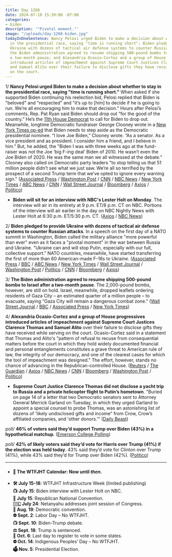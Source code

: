 ```yaml
---
title: Day 1268
date: 2024-07-10 15:39:00 -07:00
categories:
- biden
description: '"Pivotal moment."'
image: "/uploads/day-1268-biden.jpg"
todayInOneSentence: Nancy Pelosi urged Biden to make a decision about whether to stay
  in the presidential race, saying "time is running short"; Biden pledged to provide
  Ukraine with dozens of tactical air defense systems to counter Russian attacks;
  the Biden administration agreed to resume shipping 500-pound bombs to Israel after
  a two-month pause; and Alexandria Ocasio-Cortez and a group of House progressives
  introduced articles of impeachment against Supreme Court Justices Clarence Thomas
  and Samuel Alito over their failure to disclose gifts they have received while serving
  on the court.
---
```


1/ **Nancy Pelosi urged Biden to make a decision about whether to stay in the presidential race, saying "time is running short."** When asked if she supported Biden continuing his reelection bid, Pelosi replied that Biden is "beloved" and "respected" and "it’s up to [him] to decide if he is going to run. We’re all encouraging him to make that decision." Hours after Pelosi’s comments, Rep. Pat Ryan said Biden should drop out “for the good of the country.” He’s the [11th House Democrat](https://www.washingtonpost.com/politics/interactive/2024/calls-for-joe-biden-drop-out-election-2024/?itid=sf_elections_elections_2024_e2024-with-integrated-luf_p001_f010) to call for Biden to drop out. Meanwhile, longtime Democratic fundraiser George Clooney wrote in a [New York Times op-ed](https://www.nytimes.com/2024/07/10/opinion/joe-biden-democratic-nominee.html?) that Biden needs to step aside as the Democratic presidential nominee. “I love Joe Biden,” Clooney wrote. “As a senator. As a vice president and as president. I consider him a friend, and I believe in him.” But, he added, the "Biden I was with three weeks ago at the fund-raiser was not the Joe ‘big F-ing deal’ Biden of 2010. He wasn’t even the Joe Biden of 2020. He was the same man we all witnessed at the debate.” Clooney also called on Democratic party leaders "to stop telling us that 51 million people didn’t see what we just saw. We’re all so terrified by the prospect of a second Trump term that we’ve opted to ignore every warning sign." ([Associated Press](https://apnews.com/article/pelosi-biden-2024-election-democrats-333c0774dec4de05c32c353255b5f627) / [Washington Post](https://www.washingtonpost.com/politics/2024/07/10/pelosi-biden-drop-out-democrats/) / [CNN](https://www.cnn.com/2024/07/10/politics/george-clooney-joe-biden/index.html) / [NBC News](https://www.nbcnews.com/politics/joe-biden/-need-new-nominee-george-clooney-calls-biden-step-seeing-fundraiser-rcna161142) / [New York Times](https://www.nytimes.com/live/2024/07/10/us/biden-trump-election) / [ABC News](https://abcnews.go.com/Politics/george-clooney-hosted-recent-biden-fundraiser-president-step/story?id=111813886) / [CNN](https://www.cnn.com/politics/live-news/election-2024-campaign-news-07-10-24#h_264e293f78e90ddce36f2e3a74a0d160) / [Wall Street Journal](https://www.wsj.com/politics/elections/nancy-pelosi-says-biden-still-has-a-decision-to-make-on-running-6647ed1f?mod=hp_lead_pos1) / [Bloomberg](https://www.bloomberg.com/news/articles/2024-07-10/pelosi-says-biden-who-insists-he-s-running-must-make-decision?srnd=homepage-americas&sref=MIBMEEoj) / [Axios](https://www.axios.com/2024/07/10/nancy-pelosi-biden-2024-run) / [Politico](https://www.politico.com/live-updates/2024/07/10/congress/pelosis-non-ringing-biden-endorsement-00167253))

* **Biden will sit for an interview with NBC's Lester Holt on Monday**. The interview will air in its entirety at 9 p.m. ET/8 p.m. CT on NBC. Portions of the interview will air earlier in the day on NBC Nightly News with Lester Holt at 6:30 p.m. ET/5:30 p.m. CT. ([Axios](https://www.axios.com/2024/07/10/biden-lester-holt-nbc-interview) / [NBC News](https://www.nbcnews.com/politics/2024-election/live-blog/trump-biden-election-2024-live-updates-rcna161049#rcrd45434))

2/ **Biden pledged to provide Ukraine with dozens of tactical air defense systems to counter Russian attacks**. In a speech on the first day of a NATO summit in Washington, Biden called the military alliance "more powerful than ever" even as it faces a "pivotal moment" in the war between Russia and Ukraine. "Ukraine can and will stop Putin, especially with our full, collective support.” NATO countries, meanwhile, have started transferring the first of more than 60 American-made F-16s to Ukraine. ([Associated Press](https://apnews.com/article/biden-trump-nato-election-a6521773d23bd79637590fdb6526b57c) / [BBC](https://www.bbc.com/news/articles/c51yg2g12jno) / [ABC News](https://abcnews.go.com/Politics/biden-launches-nato-summit-pledging-new-air-defense/story?id=111792253) / [New York Times](https://www.nytimes.com/2024/07/10/us/politics/nato-ukraine-trump-biden.html) / [Wall Street Journal](https://www.wsj.com/world/first-f-16-jet-fighters-on-their-way-to-ukraine-u-s-and-allies-say-943b9ba4) / [Washington Post](https://www.washingtonpost.com/world/2024/07/09/kyiv-childrens-hospital-missile-strike/) / [Politico](https://www.politico.com/news/2024/07/10/f-16s-fighter-jets-ukraine-00167265) / [CNN](https://www.cnn.com/politics/live-news/nato-summit/index.html) / [Bloomberg](https://www.bloomberg.com/news/articles/2024-07-10/nato-allies-gloomy-on-biden-s-prospects-seek-out-trump-circle?srnd=homepage-americas&sref=MIBMEEoj) / [Axios](https://www.axios.com/2024/07/10/ukraine-russia-f16-jets-nato-summit))

3/ **The Biden administration agreed to resume shipping 500-pound bombs to Israel after a two-month pause**. The  2,000-pound bombs, however, are still on hold. Israel, meanwhile, dropped leaflets ordering residents of Gaza City – an estimated quarter of a million people – to evacuate, saying “Gaza City will remain a dangerous combat zone." ([Wall Street Journal](https://www.wsj.com/world/middle-east/on-the-ground-in-rafah-flattened-buildings-and-a-shattered-gateway-e81e745a) / [BBC](https://www.bbc.com/news/articles/cy08nl4plvzo) / [Associated Press](https://apnews.com/article/israel-palestinians-hamas-war-news-07-10-2024-6358a61735f0e30132decce781860594) / [New York Times](https://www.nytimes.com/live/2024/07/10/world/israel-gaza-war-hamas))

4/ **Alexandria Ocasio-Cortez and a group of House progressives introduced articles of impeachment against Supreme Court Justices Clarence Thomas and Samuel Alito** over their failure to disclose gifts they have received while serving on the court. Ocasio-Cortez said in a statement that Thomas and Alito's "pattern of refusal to recuse from consequential matters before the court in which they hold widely documented financial and personal entanglements constitutes a grave threat to American rule of law, the integrity of our democracy, and one of the clearest cases for which the tool of impeachment was designed." The effort, however, stands no chance of advancing in the Republican-controlled House. ([Reuters](https://www.reuters.com/world/us/us-rep-ocasio-cortez-calls-impeachment-supreme-courts-thomas-alito-2024-07-10/) / [The Guardian](https://www.theguardian.com/us-news/article/2024/jul/10/aoc-articles-of-impeachment) / [Axios](https://www.axios.com/2024/07/10/aoc-impeachment-supreme-court-thomas-alito) / [NBC News](https://www.nbcnews.com/politics/supreme-court/aoc-files-articles-impeachment-supreme-court-justices-clarence-thomas-rcna161121) / [CNN](https://www.cnn.com/2024/07/10/politics/alexandria-ocasio-cortez-impeachment-supreme-court/index.html) / [Bloomberg](https://www.bloomberg.com/news/articles/2024-07-10/rep-alexandria-ocasio-cortez-moves-to-impeach-thomas-alito?srnd=homepage-americas&sref=MIBMEEoj) / [Washington Post](https://www.washingtonpost.com/politics/2024/07/09/clarence-thomas-special-counsel-ethics-gifts-travel/) / [Politico](https://www.politico.com/live-updates/2024/07/10/congress/aoc-impeachment-articles-against-alito-thomas-00167335))

* **Supreme Court Justice Clarence Thomas did not disclose a yacht trip to Russia and a private helicopter flight to Putin’s hometown**. "Buried on page 14 of a letter that two Democratic senators sent to Attorney General Merrick Garland on Tuesday, in which they urged Garland to appoint a special counsel to probe Thomas, was an astonishing list of dozens of 'likely undisclosed gifts and income” from Crow, Crow’s affiliated companies, and 'other donors.’" ([Daily Beast](https://www.thedailybeast.com/clarence-thomas-accepted-yacht-trip-to-russia-chopper-flight-to-putins-hometown-democrats))

poll/ **46% of voters said they’d support Trump over Biden (43%) in a hypothetical matchup**. ([Emerson College Polling](https://emersoncollegepolling.com/july-2024-national-poll-trump-46-biden-43/))

poll/ **42% of likely voters said they’d vote for Harris over Trump (41%) if the election was held today**. 43% said they’d vote for Clinton over Trump (41%), while 43% said they’d for Trump over Biden (42%). ([Politico](https://www.politico.com/news/2024/07/09/biden-clinton-harris-democrat-poll-00166937))

---

* #### 📅 The WTFJHT Calendar: Now until *then*. 

* **🛠️ July 15-18**: WTFJHT Infrastructure Week (limited publishing) \
**📺 July 15**: Biden interview with Lester Holt on NBC.\
**🐘 July 15**: Republican National Convention.\
**🇮🇱 July 24**: Netanyahu addresses joint session of Congress.\
**🫏 Aug. 19**: Democratic convention.\
**⛔️ Sept. 2**: Labor Day – No WTFJHT. \
**📺 Sept. 10**: Biden-Trump debate.\
**⚖️ Sept. 18**: Trump is sentenced.\
**📆 Oct. 6**: Last day to register to vote in some states. \
**⛔️ Oct. 14**: Indigenous Peoples’ Day – No WTFJHT. \
**🗳️ Nov. 5**: Presidential Election.

